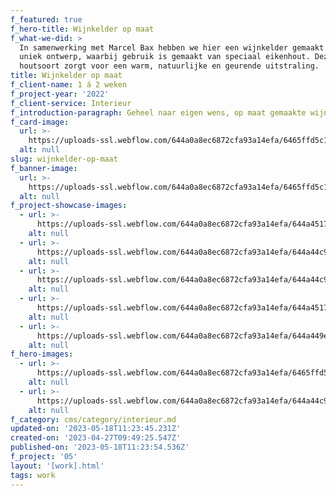 ```yaml
---
f_featured: true
f_hero-title: Wijnkelder op maat
f_what-we-did: >
  In samenwerking met Marcel Bax hebben we hier een wijnkelder gemaakt met een
  uniek ontwerp, waarbij gebruik is gemaakt van speciaal eikenhout. Deze
  houtsoort zorgt voor een warm, natuurlijke en geurende uitstraling.
title: Wijnkelder op maat
f_client-name: 1 á 2 weken
f_project-year: '2022'
f_client-service: Interieur
f_introduction-paragraph: Geheel naar eigen wens, op maat gemaakte wijnkast.
f_card-image:
  url: >-
    https://uploads-ssl.webflow.com/644a0a8ec6872cfa93a14efa/6465ffd5c1057995950af874_Kronenberg-Interieurbouw-Wijnkelder-Banner.jpg
  alt: null
slug: wijnkelder-op-maat
f_banner-image:
  url: >-
    https://uploads-ssl.webflow.com/644a0a8ec6872cfa93a14efa/6465ffd5c1057995950af874_Kronenberg-Interieurbouw-Wijnkelder-Banner.jpg
  alt: null
f_project-showcase-images:
  - url: >-
      https://uploads-ssl.webflow.com/644a0a8ec6872cfa93a14efa/644a4517cb42274df76438ca_Kronenberg%20Interieurbouw%20Web-30.jpg
    alt: null
  - url: >-
      https://uploads-ssl.webflow.com/644a0a8ec6872cfa93a14efa/644a44c925637007519f9d0e_Kronenberg%20Interieurbouw%20Web-31.jpg
    alt: null
  - url: >-
      https://uploads-ssl.webflow.com/644a0a8ec6872cfa93a14efa/644a44c927663977bd305869_Kronenberg%20Interieurbouw%20Web-32.jpg
    alt: null
  - url: >-
      https://uploads-ssl.webflow.com/644a0a8ec6872cfa93a14efa/644a45175b4f89ddbbefaa4e_Kronenberg%20Interieurbouw%20Web-33.jpg
    alt: null
  - url: >-
      https://uploads-ssl.webflow.com/644a0a8ec6872cfa93a14efa/644a449ec9e2e80ea3931d80_Kronenberg%20Interieurbouw%20Web-34.jpg
    alt: null
f_hero-images:
  - url: >-
      https://uploads-ssl.webflow.com/644a0a8ec6872cfa93a14efa/6465ffd5c1057995950af874_Kronenberg-Interieurbouw-Wijnkelder-Banner.jpg
    alt: null
  - url: >-
      https://uploads-ssl.webflow.com/644a0a8ec6872cfa93a14efa/644a44c927663977bd305869_Kronenberg%20Interieurbouw%20Web-32.jpg
    alt: null
f_category: cms/category/interieur.md
updated-on: '2023-05-18T11:23:45.231Z'
created-on: '2023-04-27T09:49:25.547Z'
published-on: '2023-05-18T11:23:54.536Z'
f_project: '05'
layout: '[work].html'
tags: work
---
```



